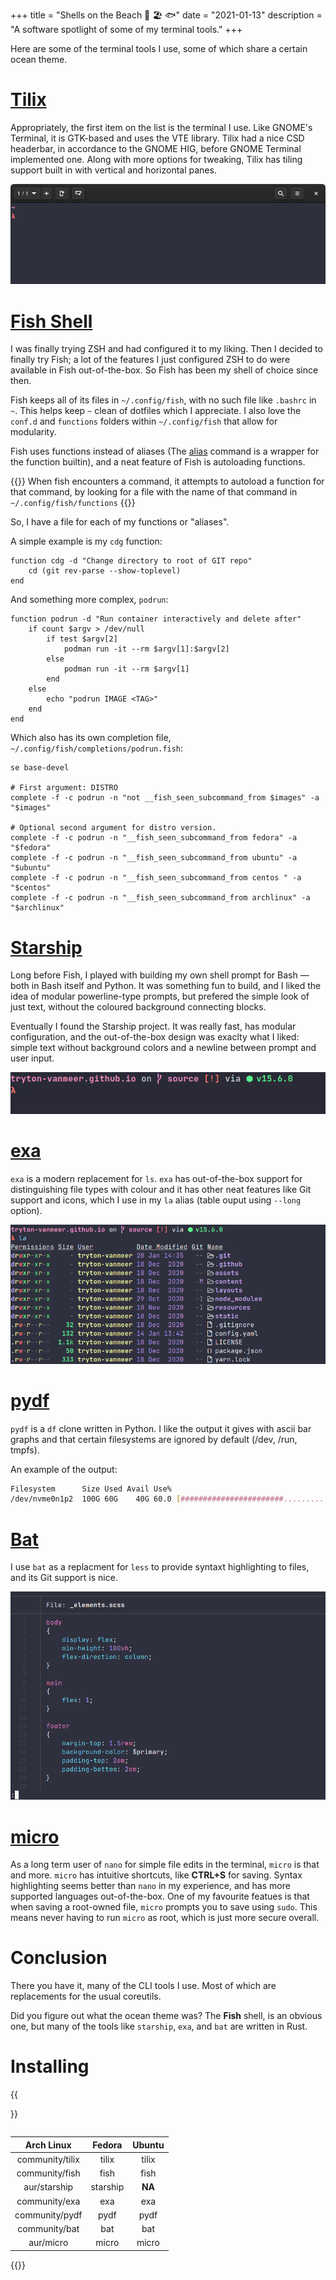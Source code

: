 +++
title = "Shells on the Beach 🦀 🏖️ 🐟"
date = "2021-01-13"
description = "A software spotlight of some of my terminal tools."
+++

Here are some of the terminal tools I use, some of which share a certain ocean theme.

# [Tilix](https://gnunn1.github.io/tilix-web/)

Appropriately, the first item on the list is the terminal I use. Like GNOME's Terminal, it is GTK-based and uses the VTE library. Tilix had a nice CSD headerbar, in accordance to the GNOME HIG, before GNOME Terminal implemented one. Along with more options for tweaking, Tilix has tiling support built in with vertical and horizontal panes.

![Tilix Screenshot](/images/Shells-on-the-Beach-Tilix.png#center)

# [Fish Shell](https://fishshell.com/)

I was finally trying ZSH and had configured it to my liking. Then I decided to finally try Fish; a lot of the features I just configured ZSH to do were available in Fish out-of-the-box. So Fish has been my shell of choice since then.

Fish keeps all of its files in `~/.config/fish`, with no such file like `.bashrc` in `~`. This helps keep `~` clean of dotfiles which I appreciate. I also love the `conf.d` and `functions` folders within `~/.config/fish` that allow for modularity.

Fish uses functions instead of aliases (The [alias](https://fishshell.com/docs/current/cmds/alias.html) command is a wrapper for the function builtin), and a neat feature of Fish is autoloading functions.

{{<note>}}
When fish encounters a command, it attempts to autoload a function for that command, by looking for a file with the name of that command in `~/.config/fish/functions`
{{</note>}}

So, I have a file for each of my functions or "aliases".

A simple example is my `cdg` function:

```fish
function cdg -d "Change directory to root of GIT repo"
    cd (git rev-parse --show-toplevel)
end
```

And something more complex, `podrun`:

```fish
function podrun -d "Run container interactively and delete after"
    if count $argv > /dev/null
        if test $argv[2]
            podman run -it --rm $argv[1]:$argv[2]
        else
            podman run -it --rm $argv[1]
        end
    else
        echo "podrun IMAGE <TAG>"
    end
end
```

Which also has its own completion file, `~/.config/fish/completions/podrun.fish`:

```fish
se base-devel

# First argument: DISTRO
complete -f -c podrun -n "not __fish_seen_subcommand_from $images" -a "$images"

# Optional second argument for distro version.
complete -f -c podrun -n "__fish_seen_subcommand_from fedora" -a "$fedora"
complete -f -c podrun -n "__fish_seen_subcommand_from ubuntu" -a "$ubuntu"
complete -f -c podrun -n "__fish_seen_subcommand_from centos " -a "$centos"
complete -f -c podrun -n "__fish_seen_subcommand_from archlinux" -a "$archlinux"
```

# [Starship](https://starship.rs/)

Long before Fish, I played with building my own shell prompt for Bash — both in Bash itself and Python. It was something fun to build, and I liked the idea of modular powerline-type prompts, but prefered the simple look of just text, without the coloured background connecting blocks.

Eventually I found the Starship project. It was really fast, has modular configuration, and the out-of-the-box design was exaclty what I liked: simple text without background colors and a newline between prompt and user input.

![Starship Screenshot](/images/Shells-on-the-Beach-Starship.png#border#center)

# [exa](https://the.exa.website/)

`exa` is a modern replacement for `ls`. `exa` has out-of-the-box support for distinguishing file types with colour and it has other neat features like Git support and icons, which I use in my `la` alias (table ouput using `--long` option).

![exa Screenshot](/images/Shells-on-the-Beach-exa.png#border#center)

# [pydf](https://github.com/k4rtik/pydf-pypi)

`pydf` is a `df` clone written in Python. I like the output it gives with ascii bar graphs and that certain filesystems are ignored by default (/dev, /run, tmpfs).

An example of the output:

```sh
Filesystem      Size Used Avail Use%                                         Mounted on
/dev/nvme0n1p2  100G 60G    40G 60.0 [#######################..............] /
```

# [Bat](https://github.com/sharkdp/bat)

I use `bat` as a replacment for `less` to provide syntaxt highlighting to files, and its Git support is nice.

![Bat Screenshot](/images/Shells-on-the-Beach-Bat.png#border#center)

# [micro](https://micro-editor.github.io/)

As a long term user of `nano` for simple file edits in the terminal, `micro` is that and more. `micro` has intuitive shortcuts, like **CTRL+S** for saving. Syntax highlighting seems better than `nano` in my experience, and has more supported languages out-of-the-box. One of my favourite featues is that when saving a root-owned file, `micro` prompts you to save using `sudo`. This means never having to run `micro` as root, which is just more secure overall.

# Conclusion

There you have it, many of the CLI tools I use. Most of which are replacements for the usual coreutils.

Did you figure out what the ocean theme was? The **Fish** shell, is an obvious one, but many of the tools like `starship`, `exa`, and `bat` are written in Rust.

# Installing

{{<table>}}

|   Arch Linux    |  Fedora  | Ubuntu |
| :-------------: | :------: | :----: |
| community/tilix |  tilix   | tilix  |
| community/fish  |   fish   |  fish  |
|  aur/starship   | starship | **NA** |
|  community/exa  |   exa    |  exa   |
| community/pydf  |   pydf   |  pydf  |
|  community/bat  |   bat    |  bat   |
|    aur/micro    |  micro   | micro  |

{{</table>}}
